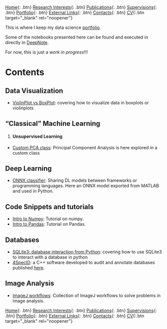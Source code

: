 [Home](https://econdesousa.github.io){: .btn}
[Research Interests](https://econdesousa.github.io/ResearchInterests){: .btn}
[Publications](https://econdesousa.github.io/Publications){: .btn}
[Supervisions](https://econdesousa.github.io/Supervision){: .btn}
[Portfolio](https://econdesousa.github.io/Portfolio){: .btn}
[External Links](https://econdesousa.github.io/Links){: .btn}
[Contacts](https://econdesousa.github.io/Contacts){: .btn}
[CV](assets/CurriculumVitaeECS.pdf){:.btn target="_blank" rel="noopener"}
<!-- [HEROHE](https://econdesousa.github.io/HEROHE){: .btn} --> 

This is where I keep my data science [portfolio](https://github.com/econdesousa/portfolio/).

Some of the notebooks presented here can be found and executed in directly in [DeepNote](https://deepnote.com/@econdesousa).

For now, this is just a *work in progress*!!!


# Contents

## Data Visualization
   - [ViolinPlot vs BoxPlot](https://github.com/econdesousa/portfolio/tree/main/DataVisualization/ViolinPlot_vs_BoxPlot): covering how to visualize data in boxplots or violinplots

## “Classical” Machine Learning
   1. #### Unsupervised Learning
   - [Custom PCA class](https://github.com/econdesousa/portfolio/blob/main/PCA): Principal Component Analysis is here explored in a custom class

## Deep Learning
   - [ONNX classifier](https://github.com/econdesousa/portfolio/blob/main/ONNXclassifier): Sharing DL models between frameworks or programming languages. Here an ONNX model exported from MATLAB and used in Python.

## Code Snippets and tutorials
   - [Intro to Numpy](https://github.com/econdesousa/portfolio/tree/main/Intro-to-numpy): Tutorial on numpy.
   - [Intro to Pandas](https://github.com/econdesousa/portfolio/tree/main/Intro-to-Pandas): Tutorial on Pandas.

## Databases
   - [SQLite3: database interaction from Python](https://github.com/econdesousa/portfolio/blob/main/SQLite3-database-interaction-from-Python): covering how to use SQLite3 to interact with a database in python
   - [4SpecID](https://github.com/4specid/4specid): a C++ software developed to audit and annotate databases published [here](https://www.mdpi.com/2073-4425/12/1/61).
  
## Image Analysis
   - [ImageJ workflows](https://github.com/econdesousa/ImageAnalysis): Collection of ImageJ workflows to solve problems in image analysis.

[Home](https://econdesousa.github.io){: .btn}
[Research Interests](https://econdesousa.github.io/ResearchInterests){: .btn}
[Publications](https://econdesousa.github.io/Publications){: .btn}
[Supervisions](https://econdesousa.github.io/Supervision){: .btn}
[Portfolio](https://econdesousa.github.io/Portfolio){: .btn}
[External Links](https://econdesousa.github.io/Links){: .btn}
[Contacts](https://econdesousa.github.io/Contacts){: .btn}
[CV](assets/CurriculumVitaeECS.pdf){:.btn target="_blank" rel="noopener"}
<!-- [HEROHE](https://econdesousa.github.io/HEROHE){: .btn} --> 

<!-- Global site tag (gtag.js) - Google Analytics -->
<script async src="https://www.googletagmanager.com/gtag/js?id=G-3JWYKYVYDZ"></script>
<script>
  window.dataLayer = window.dataLayer || [];
  function gtag(){dataLayer.push(arguments);}
  gtag('js', new Date());

  gtag('config', 'G-3JWYKYVYDZ');
</script>